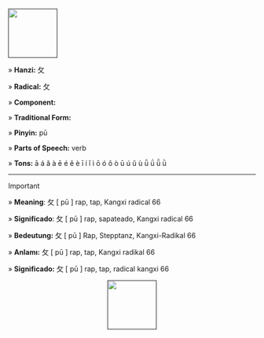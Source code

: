 <a href="" target="blank"><img align="center" src="" alt="" height="100" /></a> 

» **Hanzi:** 攵

» **Radical:** 攵

» **Component:**  

» **Traditional Form:**

» **Pinyin:** pū

» **Parts of Speech:** verb

» **Tons:** ā á ǎ à ē é ě è ī í ǐ ì ō ó ǒ ò ū ú ǔ ù ǖ ǘ ǚ ǜ 	

***
> [!IMPORTANT]
>
> » **Meaning**: 攵 [ pū ] rap, tap, Kangxi radical 66
>
> » **Significado**: 攵 [ pū ] rap, sapateado, Kangxi radical 66
>
> » **Bedeutung:** 攵 [ pū ] Rap, Stepptanz, Kangxi-Radikal 66
>
> » **Anlamı:** 攵 [ pū ] rap, tap, Kangxi radikal 66
> 
> » **Significado:** 攵 [ pū ] rap, tap, radical kangxi 66

<p align="center">
<a href="" target="blank"><img align="center" src="" alt="" height="100" /></a> 
</p>